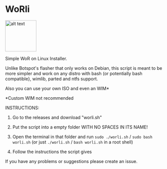# WoRli
<img src="https://user-images.githubusercontent.com/76966404/138036784-79d9e23f-7eae-414c-904e-9c8883382bed.png" alt="alt text" title="logo made by fengzi" width="100" height="100">

Simple WoR on Linux Installer.

Unlike Botspot's flasher that only works on Debian, this script is meant to be more simpler and work on any distro with bash (or potentially bash compatible}, wimlib, parted and ntfs support. 
 
Also you can use your own ISO and even an WIM*

*Custom WIM not recommended

INSTRUCTIONS:

1. Go to the releases and download "worli.sh"

2. Put the script into a empty folder WITH NO SPACES IN ITS NAME!

3. Open the terminal in that folder and run `sudo ./worli.sh` / `sudo bash worli.sh` (or just `./worli.sh` / `bash worli.sh` in a root shell)

4. Follow the instructions the script gives

If you have any problems or suggestions please create an issue. 
